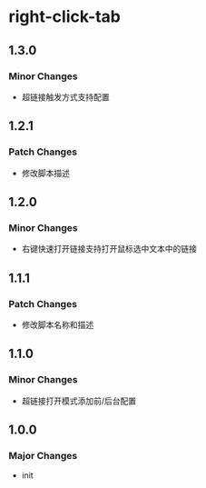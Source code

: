 # right-click-tab

## 1.3.0

### Minor Changes

- 超链接触发方式支持配置

## 1.2.1

### Patch Changes

- 修改脚本描述

## 1.2.0

### Minor Changes

- 右键快速打开链接支持打开鼠标选中文本中的链接

## 1.1.1

### Patch Changes

- 修改脚本名称和描述

## 1.1.0

### Minor Changes

- 超链接打开模式添加前/后台配置

## 1.0.0

### Major Changes

- init
